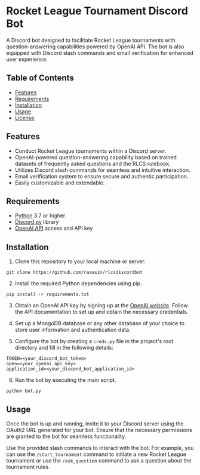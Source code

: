 ﻿# Rocket League Tournament Discord Bot

A Discord bot designed to facilitate Rocket League tournaments with question-answering capabilities powered by OpenAI API. The bot is also equipped with Discord slash commands and email verification for enhanced user experience.

## Table of Contents

- [Features](#features)
- [Requirements](#requirements)
- [Installation](#installation)
- [Usage](#usage)
- [License](#license)

## Features

- Conduct Rocket League tournaments within a Discord server.
- OpenAI-powered question-answering capability based on trained datasets of frequently asked questions and the RLCS rulebook.
- Utilizes Discord slash commands for seamless and intuitive interaction.
- Email verification system to ensure secure and authentic participation.
- Easily customizable and extendable.

## Requirements

- [Python](https://www.python.org/) 3.7 or higher
- [Discord.py](https://discordpy.readthedocs.io/) library
- [OpenAI API](https://openai.com/) access and API key

## Installation

1. Clone this repository to your local machine or server.
```shell
git clone https://github.com/raaasin/rlcsdiscordbot
```

2. Install the required Python dependencies using pip.
```shell
pip install -r requirements.txt
```

3. Obtain an OpenAI API key by signing up at the [OpenAI website](https://openai.com/). Follow the API documentation to set up and obtain the necessary credentials.

4. Set up a MongoDB database or any other database of your choice to store user information and authentication data.

5. Configure the bot by creating a `creds.py` file in the project's root directory and fill in the following details:
```dotenv
TOKEN=<your_discord_bot_token>
open=<your_openai_api_key>
application_id=<your_discord_bot_application_id>
```

6. Run the bot by executing the main script.
```shell
python bot.py
```

## Usage

Once the bot is up and running, invite it to your Discord server using the OAuth2 URL generated for your bot. Ensure that the necessary permissions are granted to the bot for seamless functionality.

Use the provided slash commands to interact with the bot. For example, you can use the `/start_tournament` command to initiate a new Rocket League tournament or use the `/ask_question` command to ask a question about the tournament rules.



